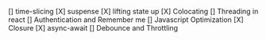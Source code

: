 [] time-slicing
[X] suspense
[X] lifting state up
[X] Colocating 
[] Threading in react
[] Authentication and Remember me
[] Javascript Optimization
[X] Closure
[X] async-await
[] Debounce and Throttling 
